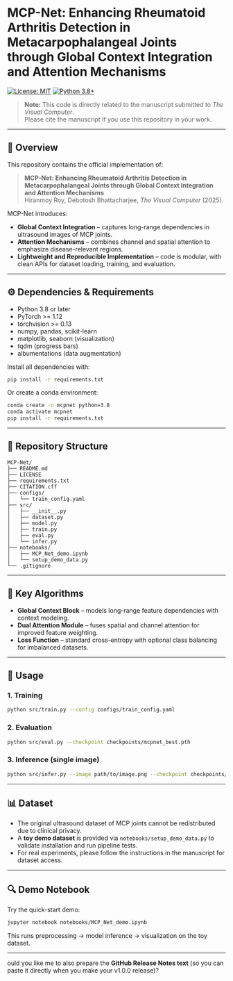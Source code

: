 # MCP-Net: Enhancing Rheumatoid Arthritis Detection in Metacarpophalangeal Joints through Global Context Integration and Attention Mechanisms

[![License: MIT](https://img.shields.io/badge/License-MIT-yellow.svg)](LICENSE)
[![Python 3.8+](https://img.shields.io/badge/python-3.8%2B-blue.svg)](https://www.python.org/)

> **Note:** This code is directly related to the manuscript submitted to *The Visual Computer*.  
> Please cite the manuscript if you use this repository in your work.

---

## 📖 Overview

This repository contains the official implementation of:

> **MCP-Net: Enhancing Rheumatoid Arthritis Detection in Metacarpophalangeal Joints through Global Context Integration and Attention Mechanisms**  
> Hiranmoy Roy, Debotosh Bhattacharjee, *The Visual Computer* (2025).

MCP-Net introduces:
- **Global Context Integration** – captures long-range dependencies in ultrasound images of MCP joints.  
- **Attention Mechanisms** – combines channel and spatial attention to emphasize disease-relevant regions.  
- **Lightweight and Reproducible Implementation** – code is modular, with clean APIs for dataset loading, training, and evaluation.

---

## ⚙️ Dependencies & Requirements

- Python 3.8 or later  
- PyTorch >= 1.12  
- torchvision >= 0.13  
- numpy, pandas, scikit-learn  
- matplotlib, seaborn (visualization)  
- tqdm (progress bars)  
- albumentations (data augmentation)  

Install all dependencies with:

```bash
pip install -r requirements.txt
````

Or create a conda environment:

```bash
conda create -n mcpnet python=3.8
conda activate mcpnet
pip install -r requirements.txt
```

---

## 📂 Repository Structure

```
MCP-Net/
├── README.md
├── LICENSE
├── requirements.txt
├── CITATION.cff
├── configs/
│   └── train_config.yaml
├── src/
│   ├── __init__.py
│   ├── dataset.py
│   ├── model.py
│   ├── train.py
│   ├── eval.py
│   └── infer.py
├── notebooks/
│   ├── MCP_Net_demo.ipynb
│   └── setup_demo_data.py
└── .gitignore
```

---

## 🧩 Key Algorithms

* **Global Context Block** – models long-range feature dependencies with context modeling.
* **Dual Attention Module** – fuses spatial and channel attention for improved feature weighting.
* **Loss Function** – standard cross-entropy with optional class balancing for imbalanced datasets.

---

## 🚀 Usage

### 1. Training

```bash
python src/train.py --config configs/train_config.yaml
```

### 2. Evaluation

```bash
python src/eval.py --checkpoint checkpoints/mcpnet_best.pth
```

### 3. Inference (single image)

```bash
python src/infer.py --image path/to/image.png --checkpoint checkpoints/mcpnet_best.pth
```

---

## 📊 Dataset

* The original ultrasound dataset of MCP joints cannot be redistributed due to clinical privacy.
* A **toy demo dataset** is provided via `notebooks/setup_demo_data.py` to validate installation and run pipeline tests.
* For real experiments, please follow the instructions in the manuscript for dataset access.

---

## 🔍 Demo Notebook

Try the quick-start demo:

```bash
jupyter notebook notebooks/MCP_Net_demo.ipynb
```

This runs preprocessing → model inference → visualization on the toy dataset.

---
ould you like me to also prepare the **GitHub Release Notes text** (so you can paste it directly when you make your v1.0.0 release)?
```
